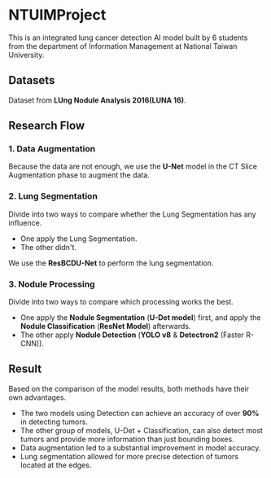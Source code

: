 # NTUIMProject

This is an integrated lung cancer detection AI model built by 6 students from the department of Information Management at National Taiwan University.

## Datasets
Dataset from **LUng Nodule Analysis 2016(LUNA 16)**.

## Research Flow
### 1. Data Augmentation
   
Because the data are not enough, we use the **U-Net** model in the CT Slice Augmentation phase to augment the data.

### 2. Lung Segmentation

Divide into two ways to compare whether the Lung Segmentation has any influence.

* One apply the Lung Segmentation.
* The other didn't.

We use the **ResBCDU-Net** to perform the lung segmentation.

### 3. Nodule Processing

Divide into two ways to compare which processing works the best.

* One apply the **Nodule Segmentation** (**U-Det model**) first, and apply the **Nodule Classification** (**ResNet Model**) afterwards.
* The other apply **Nodule Detection** (**YOLO v8** & **Detectron2** (Faster R-CNN)).

## Result
Based on the comparison of the model results, both methods have their own advantages.

* The two models using Detection can achieve an accuracy of over **90%** in detecting tumors.
* The other group of models, U-Det + Classification, can also detect most tumors and provide more information than just bounding boxes.
* Data augmentation led to a substantial improvement in model accuracy.
* Lung segmentation allowed for more precise detection of tumors located at the edges. 
